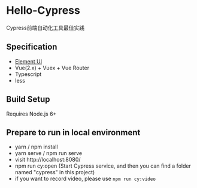 # Hello-Cypress
Cypress前端自动化工具最佳实践

## Specification

- [Element UI](https://element.eleme.io/#/zh-CN)
- Vue(2.x) + Vuex + Vue Router
- Typescript
- less

## Build Setup

Requires Node.js 6+

## Prepare to run in local environment

- yarn / npm install
- yarn serve / npm run serve
- visit http://localhost:8080/
- npm run cy:open (Start Cypress service, and then you can find a folder named "cypress" in this project)
- if you want to record video, please use `npm run cy:video`

